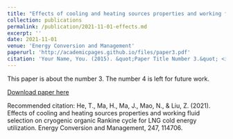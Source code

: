 ```yaml
---
title: "Effects of cooling and heating sources properties and working fluid selection on cryogenic organic Rankine cycle for LNG cold energy utilization"
collection: publications
permalink: /publication/2021-11-01-effects.md
excerpt: ''
date: 2021-11-01
venue: 'Energy Conversion and Management'
paperurl: 'http://academicpages.github.io/files/paper3.pdf'
citation: 'Your Name, You. (2015). &quot;Paper Title Number 3.&quot; <i>Journal 1</i>. 1(3).'
---
```

This paper is about the number 3. The number 4 is left for future work.

[Download paper here](http://tianbiaohe.github.io/files/paper3.pdf)

Recommended citation: He, T., Ma, H., Ma, J., Mao, N., & Liu, Z. (2021). Effects of cooling and heating sources properties and working fluid selection on cryogenic organic Rankine cycle for LNG cold energy utilization. Energy Conversion and Management, 247, 114706.
